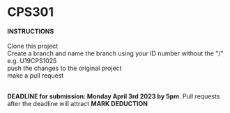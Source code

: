 # CPS301
**INSTRUCTIONS**<br><br>
Clone this project<br>
Create a branch and name the branch using your ID number without the "/" e.g. U19CPS1025<br>
push the changes to the original project<br>
make a pull request<br><br>

**DEADLINE for submission: Monday April 3rd 2023 by 5pm**. Pull requests after the deadline will attract **MARK DEDUCTION**
